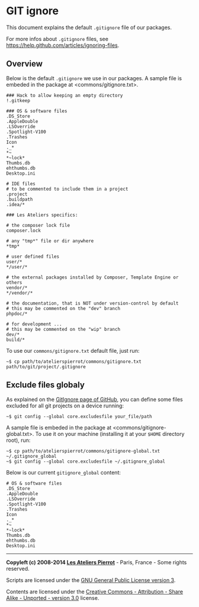 GIT ignore
=============

This document explains the default `.gitignore` file of our packages.

For more infos about `.gitignore` files, see <https://help.github.com/articles/ignoring-files>.


## Overview

Below is the default `.gitignore` we use in our packages. A sample file is embeded in the
package at <commons/gitignore.txt>.

    ### Hack to allow keeping an empty directory
    !.gitkeep

    ### OS & software files
    .DS_Store
    .AppleDouble
    .LSOverride
    .Spotlight-V100
    .Trashes
    Icon
    ._*
    *~
    *~lock*
    Thumbs.db
    ehthumbs.db
    Desktop.ini

    # IDE files
    # to be commented to include them in a project
    .project
    .buildpath
    .idea/*

    ### Les Ateliers specifics:

    # the composer lock file
    composer.lock

    # any "tmp*" file or dir anywhere
    *tmp*

    # user defined files
    user/*
    */user/*

    # the external packages installed by Composer, Template Engine or others
    vendor/*
    */vendor/*

    # the documentation, that is NOT under version-control by default
    # this may be commented on the "dev" branch
    phpdoc/*

    # for development ...
    # this may be commented on the "wip" branch
    dev/*
    build/*

To use our `commons/gitignore.txt` default file, just run:

    ~$ cp path/to/atelierspierrot/commons/gitignore.txt path/to/git/project/.gitignore


## Exclude files globaly

As explained on the [GitIgnore page of GitHub](http://github.com/github/gitignore), you
can define some files excluded for all git projects on a device running:

    ~$ git config --global core.excludesfile your_file/path

A sample file is embeded in the package at <commons/gitignore-global.txt>. To use it on your
machine (installing it at your `$HOME` directory root), run:

    ~$ cp path/to/atelierspierrot/commons/gitignore-global.txt ~/.gitignore_global
    ~$ git config --global core.excludesfile ~/.gitignore_global

Below is our current `gitignore_global` content:

    # OS & software files
    .DS_Store
    .AppleDouble
    .LSOverride
    .Spotlight-V100
    .Trashes
    Icon
    ._*
    *~
    *~lock*
    Thumbs.db
    ehthumbs.db
    Desktop.ini


----
**Copyleft (c) 2008-2014 [Les Ateliers Pierrot](http://www.ateliers-pierrot.fr/)** - Paris, France - Some rights reserved.

Scripts are licensed under the [GNU General Public License version 3](http://www.gnu.org/licenses/gpl.html).

Contents are licensed under the [Creative Commons - Attribution - Share Alike - Unported - version 3.0](http://creativecommons.org/licenses/by-sa/3.0/) license.
